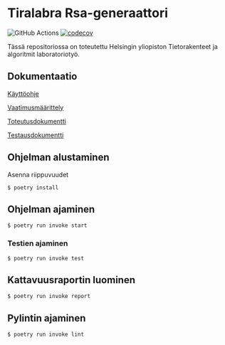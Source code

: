 # Tiralabra Rsa-generaattori
![GitHub Actions](https://github.com/ojanenmarianna/tiralabra-rsa/workflows/CI/badge.svg)
[![codecov](https://codecov.io/gh/ojanenmarianna/tiralabra-rsa/branch/main/graph/badge.svg?token=T2aLuiwMUD)](https://codecov.io/gh/ojanenmarianna/tiralabra-rsa) 

Tässä repositoriossa on toteutettu Helsingin yliopiston Tietorakenteet ja algoritmit laboratoriotyö.

## Dokumentaatio

[Käyttöohje](./dokumentaatio/kayttoohje.md)

[Vaatimusmäärittely](./dokumentaatio/vaatimusmaarittely.md)

[Toteutusdokumentti](./dokumentaatio/toteutusdokumentti.md)

[Testausdokumentti](./dokumentaatio/testausdokumentti.md)


## Ohjelman alustaminen

Asenna riippuvuudet
```
$ poetry install
```

## Ohjelman ajaminen
```
$ poetry run invoke start
```

### Testien ajaminen
```
$ poetry run invoke test
```

## Kattavuusraportin luominen
```
$ poetry run invoke report
```

## Pylintin ajaminen
```
$ poetry run invoke lint
```

